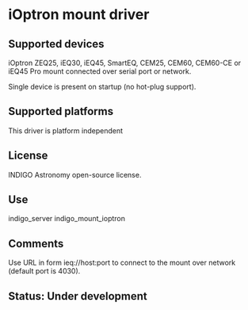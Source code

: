 # iOptron mount driver

## Supported devices

iOptron ZEQ25, iEQ30, iEQ45, SmartEQ, CEM25, CEM60, CEM60-CE or iEQ45 Pro mount connected over serial port or network.

Single device is present on startup (no hot-plug support).

## Supported platforms

This driver is platform independent

## License

INDIGO Astronomy open-source license.

## Use

indigo_server indigo_mount_ioptron

## Comments

Use URL in form ieq://host:port to connect to the mount over network (default port is 4030).

## Status: Under development
